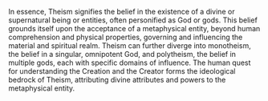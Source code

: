 
In essence, Theism signifies the belief in the existence of a divine or supernatural being or entities, often personified as God or gods. This belief grounds itself upon the acceptance of a metaphysical entity, beyond human comprehension and physical properties, governing and influencing the material and spiritual realm. Theism can further diverge into monotheism, the belief in a singular, omnipotent God, and polytheism, the belief in multiple gods, each with specific domains of influence. The human quest for understanding the Creation and the Creator forms the ideological bedrock of Theism, attributing divine attributes and powers to the metaphysical entity. 

